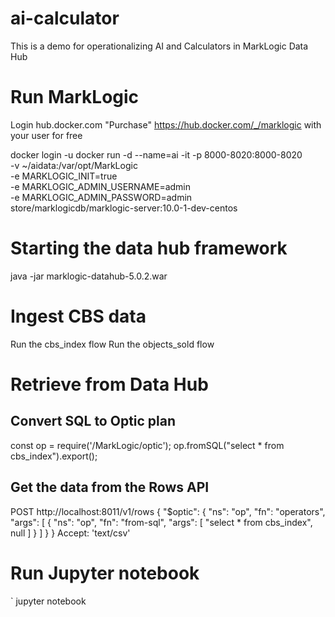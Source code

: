 # ai-calculator
This is a demo for operationalizing AI and Calculators in MarkLogic Data Hub

# Run MarkLogic
Login hub.docker.com
"Purchase" https://hub.docker.com/_/marklogic with your user for free

docker login -u <username>
docker run -d --name=ai -it -p 8000-8020:8000-8020 \
     -v ~/aidata:/var/opt/MarkLogic \
     -e MARKLOGIC_INIT=true \
     -e MARKLOGIC_ADMIN_USERNAME=admin \
     -e MARKLOGIC_ADMIN_PASSWORD=admin \
     store/marklogicdb/marklogic-server:10.0-1-dev-centos

# Starting the data hub framework
java -jar marklogic-datahub-5.0.2.war

# Ingest CBS data
Run the cbs_index flow
Run the objects_sold flow


# Retrieve from Data Hub
## Convert SQL to Optic plan
const op = require('/MarkLogic/optic');
op.fromSQL("select * from cbs_index").export();
## Get the data from the Rows API
POST http://localhost:8011/v1/rows
{
"$optic": {
"ns": "op", 
"fn": "operators", 
"args": [
{
"ns": "op", 
"fn": "from-sql", 
"args": [
"select * from cbs_index", 
null
]
}
]
}
}
Accept: 'text/csv'

# Run Jupyter notebook
` jupyter notebook